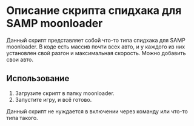 # Описание скрипта спидхака для SAMP moonloader

Данный скрипт представляет собой что-то типа спидхака для SAMP moonloader. В коде есть массив почти всех авто, и у каждого из них установлен свой разгон и максимальная скорость. Можно добавить свои авто.

## Использование

1. Загрузите скрипт в папку moonloader.
2. Запустите игру, и всё готово.

Данный скрипт не нуждается в включении через команду или что-то типа такого.
